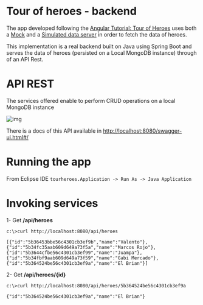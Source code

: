 # Tour of heroes - backend

The app developed following the [Angular Tutorial: Tour of Heroes](https://angular.io/tutorial) uses both a [Mock](https://angular.io/tutorial/toh-pt2) and a [Simulated data server](https://angular.io/tutorial/toh-pt6) in order to fetch the data of heroes.

This implementation is a real backend built on Java using Spring Boot and serves the data of heroes (persisted on a Local MongoDB instance) through of an API Rest.
 

# API REST
The services offered enable to perform CRUD operations on a local MongoDB instance

![img](https://i.imgur.com/eU0eM7q.png)

There is a docs of this API available in [http://localhost:8080/swagger-ui.html#/](http://localhost:8080/swagger-ui.html#/)


# Running the app
From Eclipse IDE `tourheroes.Application -> Run As -> Java Application`

# Invoking services

1- Get __/api/heroes__

```
c:\>curl http://localhost:8080/api/heroes 

[{"id":"5b36453bbe56c4301cb3ef9b","name":"Valento"},{"id":"5b34fc35aab609d649a73f5a","name":"Marcos Rojo"},{"id":"5b3644cfbe56c4301cb3ef99","name":"Juampa"},{"id":"5b34fbf9aab609d649a73f59","name":"Gabi Mercado"},{"id":"5b364524be56c4301cb3ef9a","name":"El Brian"}]
```

2- Get __/api/heroes/{id}__

```
c:\>curl http://localhost:8080/api/heroes/5b364524be56c4301cb3ef9a

{"id":"5b364524be56c4301cb3ef9a","name":"El Brian"}
```